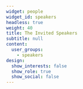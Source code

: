 ```yaml
---
widget: people
widget_id: speakers
headless: true
weight: 40
title: The Invited Speakers
subtitle: null
content:
  user_groups:
    - speakers
design:
  show_interests: false
  show_role: true
  show_social: false
---
```

